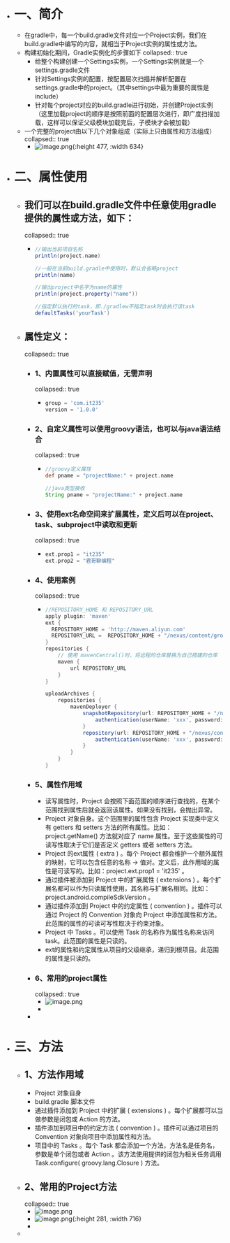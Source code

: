 - # 一、简介
	- 在gradle中，每一个build.gradle文件对应一个Project实例，我们在build.gradle中编写的内容，就相当于Project实例的属性或方法。
	- 构建初始化期间，Gradle实例化的步骤如下
	  collapsed:: true
		- 给整个构建创建一个Settings实例，一个Settings实例就是一个settings.gradle文件
		- 针对Settings实例的配置，按配置层次扫描并解析配置在settings.gradle中的project。（其中settings中最为重要的属性是include）
		- 针对每个project对应的build.gradle进行初始，并创建Project实例（这里加载project的顺序是按照前面的配置层次进行，即广度扫描加载，这样可以保证父级模块加载完后，子模块才会被加载）
	- 一个完整的project由以下几个对象组成（实际上只由属性和方法组成）
	  collapsed:: true
		- ![image.png](../assets/image_1663923991768_0.png){:height 477, :width 634}
- # 二、属性使用
	- ## 我们可以在build.gradle文件中任意使用gradle提供的属性或方法，如下：
	  collapsed:: true
		- ```groovy
		  //输出当前项目名称
		  println(project.name)
		  
		  //一般在当前build.gradle中使用时，默认会省略project
		  println(name)
		  
		  //输出project中名字为name的属性
		  println(project.property("name"))
		  
		  //指定默认执行的task，即./gradlew不指定task时会执行该task
		  defaultTasks('yourTask')
		  
		  ```
	- ## 属性定义：
	  collapsed:: true
		- ### 1、内置属性可以直接赋值，无需声明
		  collapsed:: true
			- ```groovy
			  group = 'com.it235'
			  version = '1.0.0'
			  
			  ```
		- ### 2、自定义属性可以使用groovy语法，也可以与java语法结合
		  collapsed:: true
			- ```groovy
			  //groovy定义属性
			  def pname = "projectName:" + project.name
			  
			  //java类型接收
			  String pname = "projectName:" + project.name
			  
			  ```
		- ### 3、使用ext名命空间来扩展属性，定义后可以在project、task、subproject中读取和更新
		  collapsed:: true
			- ```groovy
			  ext.prop1 = "it235"
			  ext.prop2 = "君哥聊编程"
			  
			  ```
		- ### 4、使用案例
		  collapsed:: true
			- ```groovy
			  //REPOSITORY_HOME 和 REPOSITORY_URL
			  apply plugin: 'maven'
			  ext {
			    REPOSITORY_HOME = 'http://maven.aliyun.com'
			    REPOSITORY_URL =  REPOSITORY_HOME + "/nexus/content/groups/public"
			  }
			  repositories {
			      // 使用 mavenCentral()时，将远程的仓库替换为自己搭建的仓库
			      maven { 
			          url REPOSITORY_URL 
			      }
			  }
			  
			  uploadArchives {
			      repositories {
			          mavenDeployer {
			              snapshotRepository(url: REPOSITORY_HOME + "/nexus/content/repositories/snapshots/") {
			                  authentication(userName: 'xxx', password: 'xxx')
			              }
			              repository(url: REPOSITORY_HOME + "/nexus/content/repositories/releases/") {
			                  authentication(userName: 'xxx', password: 'xxx')
			              }
			          }
			      }
			  }
			  
			  
			  ```
		- ### 5、属性作用域
			- 读写属性时，Project 会按照下面范围的顺序进行查找的，在某个范围找到属性后就会返回该属性。如果没有找到，会抛出异常。
			- Project 对象自身。这个范围里的属性包含 Project 实现类中定义有 getters 和 setters 方法的所有属性。比如：project.getName() 方法就对应了 name 属性。至于这些属性的可读写性取决于它们是否定义 getters 或者 setters 方法。
			- Project 的ext属性 ( extra ) 。每个 Project 都会维护一个额外属性的映射，它可以包含任意的名称 -> 值对。定义后，此作用域的属性是可读写的。比如：project.ext.prop1 = 'it235' 。
			- 通过插件被添加到 Project 中的扩展属性 ( extensions ) 。每个扩展名都可以作为只读属性使用，其名称与扩展名相同。比如：project.android.compileSdkVersion 。
			- 通过插件添加到 Project 中的约定属性 ( convention ) 。插件可以通过 Project 的 Convention 对象向 Project 中添加属性和方法。此范围的属性的可读可写性取决于约束对象。
			- Project 中 Tasks 。可以使用 Task 的名称作为属性名称来访问task。此范围的属性是只读的。
			- ext的属性和约定属性从项目的父级继承，递归到根项目。此范围的属性是只读的。
		- ### 6、常用的project属性
		  collapsed:: true
			- ![image.png](../assets/image_1663925060278_0.png)
			-
		-
- # 三、方法
	- ## 1、方法作用域
		- Project 对象自身
		- build.gradle 脚本文件
		- 通过插件添加到 Project 中的扩展 ( extensions ) 。每个扩展都可以当做参数是闭包或 Action 的方法。
		- 插件添加到项目中的约定方法 ( convention ) 。插件可以通过项目的 Convention 对象向项目中添加属性和方法。
		- 项目中的 Tasks 。每个 Task 都会添加一个方法，方法名是任务名，参数是单个闭包或者 Action 。该方法使用提供的闭包为相关任务调用 Task.configure( groovy.lang.Closure ) 方法。
	- ## 2、常用的Project方法
	  collapsed:: true
		- ![image.png](../assets/image_1663926685739_0.png)
		- ![image.png](../assets/image_1663926699086_0.png){:height 281, :width 716}
		-
	-